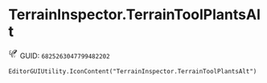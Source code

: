 # TerrainInspector.TerrainToolPlantsAlt
![](/img/TerrainInspector.TerrainToolPlantsAlt.png)
GUID: `6825263047799482202`
```
EditorGUIUtility.IconContent("TerrainInspector.TerrainToolPlantsAlt")
```
